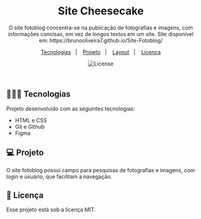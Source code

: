<h1 align="center"> Site Cheesecake </h1>

<p align="center">
O site fotoblog concentra-se na publicação de fotografias e imagens, com informações concisas, em vez de longos textos em um site. Site disponível em: https://brunooliveira7.github.io/Site-Fotoblog/
</p>

<p align="center">
  <a href="#-tecnologias">Tecnologias</a>&nbsp;&nbsp;&nbsp;|&nbsp;&nbsp;&nbsp;
  <a href="#-projeto">Projeto</a>&nbsp;&nbsp;&nbsp;|&nbsp;&nbsp;&nbsp;
  <a href="#-layout">Layout</a>&nbsp;&nbsp;&nbsp;|&nbsp;&nbsp;&nbsp;
  <a href="#memo-licença">Licença</a>
</p>

<p align="center">
  <img alt="License" src="">
</p>

<br>

## 🧑🏻‍💻 Tecnologias

Projeto desenvolvido com as seguintes tecnologias:

- HTML e CSS
- Git e Github
- Figma

## 💻 Projeto

O site fotoblog possui campo para pesquisas de fotografias e imagens, com login e usuário, que facilitam a navegação.

## :memo: Licença

Esse projeto está sob a licença MIT.
